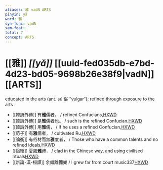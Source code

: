 ```yaml
---
aliases: 雅 vadN ARTS
pinyin: yǎ
word: 雅
syn-func: vadN
sem-feat: 
total: 7
concept: ARTS 
---
```

# [[雅]] *[[yǎ]]*  [[uuid-fed035db-e7bd-4d23-bd05-9698b26e38f9|vadN]] [[ARTS]]
educated in the arts (ant. sú 俗 "vulgar"); refined through exposure to the arts
 - [[韓詩外傳]] 有**雅**儒者， / refined Confucians,[HXWD](https://hxwd.org/textview.html?location=KR1c0066_tls_005-5a.37)
 - [[韓詩外傳]] 是**雅**儒者也。 / such is the refined Confucian.[HXWD](https://hxwd.org/textview.html?location=KR1c0066_tls_005-5a.64)
 - [[韓詩外傳]] 用**雅**儒， / If he uses a refined Confucian,[HXWD](https://hxwd.org/textview.html?location=KR1c0066_tls_005-5a.82)
 - [[荀子]] 有**雅**儒者， / cultivated Ru,[HXWD](https://hxwd.org/textview.html?location=KR3a0002_tls_008-13a.4)
 - [[論衡]] 有俗材而無**雅**度者， / Those who have a common talents and no refined ideals,[HXWD](https://hxwd.org/textview.html?location=KR3j0080_tls_034-5a.17)
 - [[論衡]] 夏服**雅**禮， / clad in the Chinese way, and using civilised rituals[HXWD](https://hxwd.org/textview.html?location=KR3j0080_tls_042-9a.18)
 - [[新論-漢-桓譚]] 余頗離**雅**樂 / I grew far from court music337[HXWD](https://hxwd.org/textview.html?location=KR3j0192_tls_003-11a.7)
